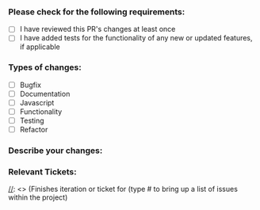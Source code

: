 ### Please check for the following requirements:

- [ ] I have reviewed this PR's changes at least once
- [ ] I have added tests for the functionality of any new or updated features, if applicable

### Types of changes:

- [ ]  Bugfix
- [ ]  Documentation
- [ ]  Javascript
- [ ]  Functionality
- [ ]  Testing
- [ ]  Refactor

### Describe your changes:
[//]: <> (Which files were changed? What changes were made?)

### Relevant Tickets:
[//]: <> (Finishes iteration or ticket for (type # to bring up a list of issues within the project)
